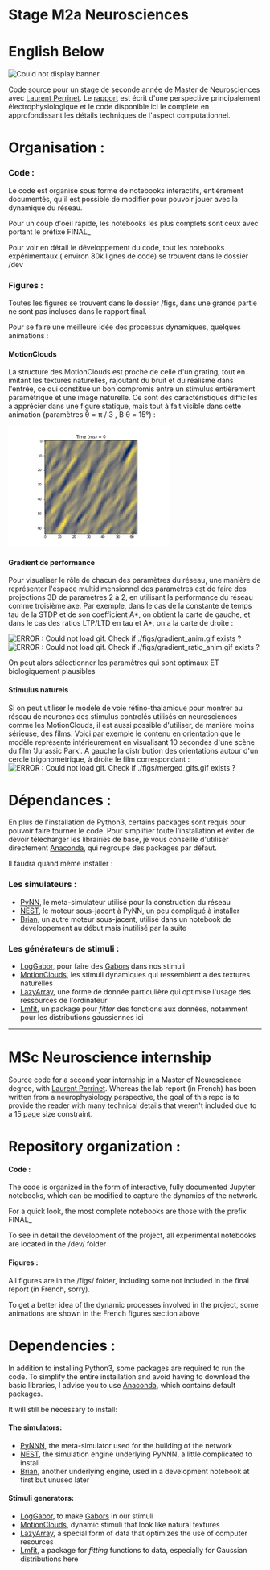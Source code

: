 # Stage M2a Neurosciences
# English Below
![Could not display banner](https://dircom.univ-amu.fr/sites/dircom.univ-amu.fr/files/logo_amu_rvb.png)

Code source pour un stage de seconde année de Master de Neurosciences avec [Laurent Perrinet](https://invibe.net/LaurentPerrinet/HomePage). Le [rapport](https://github.com/hugoladret/InternshipM2/blob/master/M2A_Rapport.pdf) est écrit d'une perspective principalement électrophysiologique et le code disponible ici le complète en approfondissant les détails techniques de l'aspect computationnel.

  
# Organisation :
### Code :
Le code est organisé sous forme de notebooks interactifs, entièrement documentés, qu'il est possible de modifier pour pouvoir jouer avec  la dynamique du réseau. 

Pour un coup d'oeil rapide, les notebooks les plus complets sont ceux avec portant le préfixe FINAL_

Pour voir en détail le développement du code, tout les notebooks expérimentaux ( environ 80k lignes de code) se trouvent dans le dossier /dev

### Figures :
Toutes les figures se trouvent dans le dossier /figs, dans une grande partie ne sont pas incluses dans le rapport final.

Pour se faire une meilleure idée des processus dynamiques, quelques animations :
#### MotionClouds
La structure des MotionClouds est proche de celle d'un grating, tout en imitant les textures naturelles, rajoutant du bruit et du réalisme dans l'entrée, ce qui constitue un bon compromis entre un stimulus entièrement paramétrique et une image naturelle. Ce sont des caractéristiques difficiles à apprécier dans une figure statique, mais tout à fait visible dans cette animation (paramètres 
&theta; = &pi; / 3 , B &theta; = 15°)  :

![ERROR : Could not load gif. Check if ./figs/mc_anim.gif exists ?](./figs/mc_anim.gif)

#### Gradient de performance
Pour visualiser le rôle de chacun des paramètres du réseau, une manière de représenter l'espace multidimensionnel des paramètres est de faire des projections 3D de paramètres 2 à 2, en utilisant la performance du réseau comme troisième axe. Par exemple, dans le cas de la constante de temps tau de la STDP et de son coefficient A*, on obtient la carte de gauche, et dans le cas des ratios LTP/LTD en tau et A*, on a la carte de droite : 

![ERROR : Could not load gif. Check if ./figs/gradient_anim.gif exists ?](./figs/gradient_anim.gif)
![ERROR : Could not load gif. Check if ./figs/gradient_ratio_anim.gif exists ?](./figs/gradient_ratio_anim.gif)

On peut alors sélectionner les paramètres qui sont optimaux ET biologiquement plausibles

#### Stimulus naturels
Si on peut utiliser le modèle de voie rétino-thalamique pour montrer au réseau de neurones des stimulus controlés utilisés en neurosciences comme les MotionClouds, il est aussi possible d'utiliser, de manière moins sérieuse, des films. Voici par exemple le contenu en orientation que le modèle représente intérieurement en visualisant 10 secondes d'une scène du film 'Jurassic Park'. A gauche la distribution des orientations autour d'un cercle trigonométrique, à droite le film correspondant : 
![ERROR : Could not load gif. Check if ./figs/merged_gifs.gif exists ?](./figs/merged_gifs.gif)


# Dépendances :
En plus de l'installation de Python3, certains packages sont requis pour pouvoir faire tourner le code. Pour simplifier toute l'installation et éviter de devoir télécharger les librairies de base, je vous conseille d'utiliser directement [Anaconda](https://www.anaconda.com/download/), qui regroupe des packages par défaut. 

Il faudra quand même installer :
### Les simulateurs :
* [PyNN](https://pypi.org/project/PyNN/), le meta-simulateur utilisé pour la construction du réseau
* [NEST](http://www.nest-simulator.org/installation/), le moteur sous-jacent à PyNN, un peu compliqué à installer
* [Brian](https://brian2.readthedocs.io/en/stable/introduction/install.html), un autre moteur sous-jacent, utilisé dans un notebook de développement au début mais inutilisé par la suite

### Les générateurs de stimuli :
* [LogGabor](https://pypi.org/project/LogGabor/), pour faire des [Gabors](https://en.wikipedia.org/wiki/Log_Gabor_filter) dans nos stimuli
* [MotionClouds](http://www.motionclouds.invibe.net/install.html), les stimuli dynamiques qui ressemblent a des textures naturelles
* [LazyArray](https://lazyarray.readthedocs.io/en/latest/installation.html), une forme de donnée particulière qui optimise l'usage des ressources de l'ordinateur
* [Lmfit](https://pypi.org/project/lmfit/), un package pour *fitter* des fonctions aux données, notamment pour les distributions gaussiennes ici

----------------------------------------------------------------
# MSc Neuroscience internship
Source code for a second year internship in a Master of Neuroscience degree, with [Laurent Perrinet](https://invibe.net/LaurentPerrinet/HomePage). Whereas the lab report (in French) has been written from a neurophysiology perspective, the goal of this repo is to provide the reader with many technical details that weren't included due to a 15 page size constraint.

# Repository organization :
#### Code :
The code is organized in the form of interactive, fully documented Jupyter notebooks, which can be modified to capture the dynamics of the network. 

For a quick look, the most complete notebooks are those with the prefix FINAL_

To see in detail the development of the project, all experimental notebooks are located in the /dev/ folder

#### Figures :
All figures are in the /figs/ folder, including some not included in the final report (in French, sorry).

To get a better idea of the dynamic processes involved in the project, some animations are shown in the French figures section above

# Dependencies :
In addition to installing Python3, some packages are required to run the code. To simplify the entire installation and avoid having to download the basic libraries, I advise you to use [Anaconda](https://www.anaconda.com/download/), which contains default packages. 

It will still be necessary to install:
#### The simulators:
* [PyNNN](https://pypi.org/project/PyNN/), the meta-simulator used for the building of the network
* [NEST](http://www.nest-simulator.org/installation/), the simulation engine underlying PyNNN, a little complicated to install
* [Brian](https://brian2.readthedocs.io/en/stable/introduction/install.html), another underlying engine, used in a development notebook at first but unused later

#### Stimuli generators:
* [LogGabor](https://pypi.org/project/LogGabor/), to make [Gabors](https://en.wikipedia.org/wiki/Log_Gabor_filter) in our stimuli
* [MotionClouds](http://www.motionclouds.invibe.net/install.html), dynamic stimuli that look like natural textures
* [LazyArray](https://lazyarray.readthedocs.io/en/latest/installation.html), a special form of data that optimizes the use of computer resources
* [Lmfit](https://pypi.org/project/lmfit/), a package for *fitting* functions to data, especially for Gaussian distributions here
